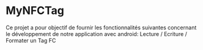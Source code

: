 # MyNFCTag
Ce projet a pour objectif de fournir les fonctionnalités suivantes concernant le développement de notre application avec android: Lecture / Ecriture / Formater un Tag FC
